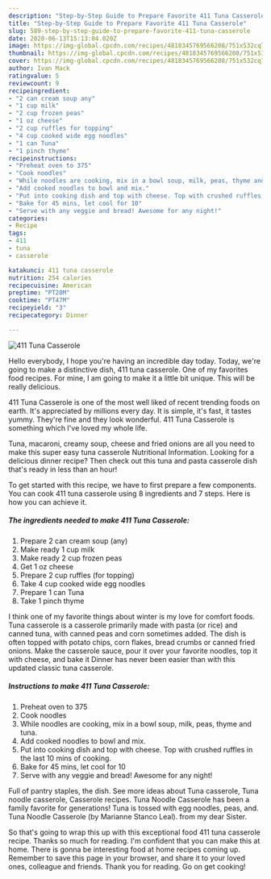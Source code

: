 ```yaml
---
description: "Step-by-Step Guide to Prepare Favorite 411 Tuna Casserole"
title: "Step-by-Step Guide to Prepare Favorite 411 Tuna Casserole"
slug: 589-step-by-step-guide-to-prepare-favorite-411-tuna-casserole
date: 2020-06-13T15:13:04.020Z
image: https://img-global.cpcdn.com/recipes/4818345769566208/751x532cq70/411-tuna-casserole-recipe-main-photo.jpg
thumbnail: https://img-global.cpcdn.com/recipes/4818345769566208/751x532cq70/411-tuna-casserole-recipe-main-photo.jpg
cover: https://img-global.cpcdn.com/recipes/4818345769566208/751x532cq70/411-tuna-casserole-recipe-main-photo.jpg
author: Ivan Mack
ratingvalue: 5
reviewcount: 9
recipeingredient:
- "2 can cream soup any"
- "1 cup milk"
- "2 cup frozen peas"
- "1 oz cheese"
- "2 cup ruffles for topping"
- "4 cup cooked wide egg noodles"
- "1 can Tuna"
- "1 pinch thyme"
recipeinstructions:
- "Preheat oven to 375"
- "Cook noodles"
- "While noodles are cooking, mix in a bowl soup, milk, peas, thyme and tuna."
- "Add cooked noodles to bowl and mix."
- "Put into cooking dish and top with cheese. Top with crushed ruffles in the last 10 mins of cooking."
- "Bake for 45 mins, let cool for 10"
- "Serve with any veggie and bread! Awesome for any night!"
categories:
- Recipe
tags:
- 411
- tuna
- casserole

katakunci: 411 tuna casserole 
nutrition: 254 calories
recipecuisine: American
preptime: "PT20M"
cooktime: "PT47M"
recipeyield: "3"
recipecategory: Dinner

---
```



![411 Tuna Casserole](https://img-global.cpcdn.com/recipes/4818345769566208/751x532cq70/411-tuna-casserole-recipe-main-photo.jpg)

Hello everybody, I hope you're having an incredible day today. Today, we're going to make a distinctive dish, 411 tuna casserole. One of my favorites food recipes. For mine, I am going to make it a little bit unique. This will be really delicious.

411 Tuna Casserole is one of the most well liked of recent trending foods on earth. It's appreciated by millions every day. It is simple, it's fast, it tastes yummy. They're fine and they look wonderful. 411 Tuna Casserole is something which I've loved my whole life.

Tuna, macaroni, creamy soup, cheese and fried onions are all you need to make this super easy tuna casserole Nutritional Information. Looking for a delicious dinner recipe? Then check out this tuna and pasta casserole dish that&#39;s ready in less than an hour!


To get started with this recipe, we have to first prepare a few components. You can cook 411 tuna casserole using 8 ingredients and 7 steps. Here is how you can achieve it.

<!--inarticleads1-->

##### The ingredients needed to make 411 Tuna Casserole:

1. Prepare 2 can cream soup (any)
1. Make ready 1 cup milk
1. Make ready 2 cup frozen peas
1. Get 1 oz cheese
1. Prepare 2 cup ruffles (for topping)
1. Take 4 cup cooked wide egg noodles
1. Prepare 1 can Tuna
1. Take 1 pinch thyme


I think one of my favorite things about winter is my love for comfort foods. Tuna casserole is a casserole primarily made with pasta (or rice) and canned tuna, with canned peas and corn sometimes added. The dish is often topped with potato chips, corn flakes, bread crumbs or canned fried onions. Make the casserole sauce, pour it over your favorite noodles, top it with cheese, and bake it Dinner has never been easier than with this updated classic tuna casserole. 

<!--inarticleads2-->

##### Instructions to make 411 Tuna Casserole:

1. Preheat oven to 375
1. Cook noodles
1. While noodles are cooking, mix in a bowl soup, milk, peas, thyme and tuna.
1. Add cooked noodles to bowl and mix.
1. Put into cooking dish and top with cheese. Top with crushed ruffles in the last 10 mins of cooking.
1. Bake for 45 mins, let cool for 10
1. Serve with any veggie and bread! Awesome for any night!


Full of pantry staples, the dish. See more ideas about Tuna casserole, Tuna noodle casserole, Casserole recipes. Tuna Noodle Casserole has been a family favorite for generations! Tuna is tossed with egg noodles, peas, and. Tuna Noodle Casserole (by Marianne Stanco Leal). from my dear Sister. 

So that's going to wrap this up with this exceptional food 411 tuna casserole recipe. Thanks so much for reading. I'm confident that you can make this at home. There is gonna be interesting food at home recipes coming up. Remember to save this page in your browser, and share it to your loved ones, colleague and friends. Thank you for reading. Go on get cooking!
